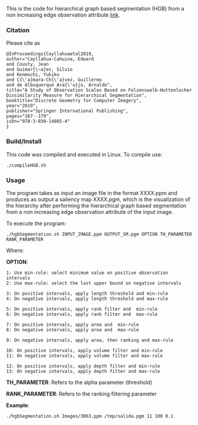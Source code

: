 This is the code for hierarchical graph based segmentation (HGB) from a non increasing edge observation attribute [link](https://link.springer.com/chapter/10.1007/978-3-030-14085-4_14). 


### Citation 
Please cite as

```
@InProceedings{Cayllahuaetal2019,
author="Cayllahua-Cahuina, Edward
and Cousty, Jean
and Guimar{\~a}es, Silvio
and Kenmochi, Yukiko
and C{\'a}mara-Ch{\'a}vez, Guillermo
and de Albuquerque Ara{\'u}jo, Arnaldo",
title="A Study of Observation Scales Based on Felzenswalb-Huttenlocher Dissimilarity Measure for Hierarchical Segmentation",
booktitle="Discrete Geometry for Computer Imagery",
year="2019",
publisher="Springer International Publishing",
pages="167--179",
isbn="978-3-030-14085-4"
}
```


### Build/Install
This code was compiled and executed in Linux. To compile use:
``` 
./compileHGB.sh
```
### Usage 
The program takes as input an image file in the format XXXX.ppm and produces as output a saliency map XXXX.pgm, which is the visualization of the hierarchy after performing the hierarchical graph based segmentation from a non increasing edge observation attribute of the input image. 

To execute the program: 

```
./hgbSegmentation.sh INPUT_IMAGE.ppm OUTPUT_SM.pgm OPTION TH_PARAMETER RANK_PARAMETER
```
Where:  

**OPTION**:

```
1: Use min-rule: select minimum value on positive observation intervals
2: Use max-rule: select the last upper bound on negative intervals

3: On positive intervals, apply length threshold and min-rule
4: On negative intervals, apply length threshold and max-rule

5: On positive intervals, apply rank filter and  min-rule
6: On negative intervals, apply rank filter and  max-rule

7: On positive intervals, apply area and  min-rule
8: On negative intervals, apply area and  max-rule

9: On negative intervals, apply area, then ranking and max-rule

10: On positive intervals, apply volume filter and min-rule
11: On negative intervals, apply volume filter and max-rule

12: On positive intervals, apply depth filter and min-rule
13: On negative intervals, apply depth filter and max-rule
```

**TH_PARAMETER**: Refers to the  alpha parameter (threshold) 

**RANK_PARAMETER**: Refers to the ranking filtering parameter

**Example**: 
```
./hgbSegmentation.sh Images/3063.ppm /tmp/salida.pgm 11 100 0.1 
```



